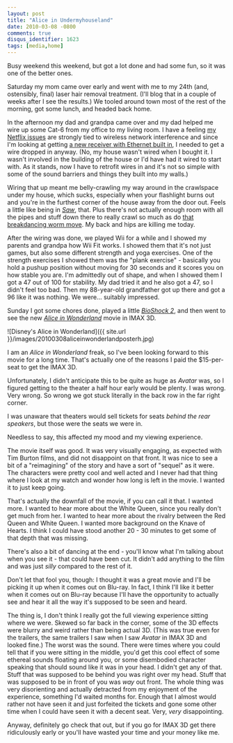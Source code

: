 ```yaml
---
layout: post
title: "Alice in Undermyhouseland"
date: 2010-03-08 -0800
comments: true
disqus_identifier: 1623
tags: [media,home]
---
```

Busy weekend this weekend, but got a lot done and had some fun, so it
was one of the better ones.

Saturday my mom came over early and went with me to my 24th (and,
ostensibly, final) laser hair removal treatment. (I'll blog that in a
couple of weeks after I see the results.) We tooled around town most of
the rest of the morning, got some lunch, and headed back home.

In the afternoon my dad and grandpa came over and my dad helped me wire
up some Cat-6 from my office to my living room. I have a feeling [my
Netflix
issues](/archive/2010/02/24/a-hypothesis-on-xbox-netflix-streaming.aspx)
are strongly tied to wireless network interference and since I'm looking
at getting [a new receiver with Ethernet built
in](http://www.amazon.com/dp/B002M78EPM?tag=mhsvortex), I needed to get
a wire dropped in anyway. (No, my house wasn't wired when I bought it. I
wasn't involved in the building of the house or I'd have had it wired to
start with. As it stands, now I have to retrofit wires in and it's not
so simple with some of the sound barriers and things they built into my
walls.)

Wiring that up meant me belly-crawling my way around in the crawlspace
under my house, which sucks, especially when your flashlight burns out
and you're in the furthest corner of the house away from the door out.
Feels a little like being in
*[Saw](http://www.amazon.com/dp/B0006SSOHC?tag=mhsvortex)*, that. Plus
there's not actually enough room with all the pipes and stuff down there
to really crawl so much as do [that breakdancing worm
move](http://www.youtube.com/watch?v=AvHBBL_4wyE). My back and hips are
killing me today.

After the wiring was done, we played Wii for a while and I showed my
parents and grandpa how Wii Fit works. I showed them that it's not just
games, but also some different strength and yoga exercises. One of the
strength exercises I showed them was the "plank exercise" - basically
you hold a pushup position without moving for 30 seconds and it scores
you on how stable you are. I'm admittedly out of shape, and when I
showed them I got a 47 out of 100 for stability. My dad tried it and he
also got a 47, so I didn't feel too bad. Then my 88-year-old grandfather
got up there and got a 96 like it was nothing. We were... suitably
impressed.

Sunday I got some chores done, played a little [*BioShock
2*](http://www.amazon.com/dp/B0016BVYA2?tag=mhsvortex), and then went to
see the new *[Alice in
Wonderland](http://www.imdb.com/title/tt1014759/)* movie in IMAX 3D.

![Disney's Alice in
Wonderland]({{ site.url }}/images/20100308aliceinwonderlandposterh.jpg)

I am an *Alice in Wonderland* freak, so I've been looking forward to
this movie for a long time. That's actually one of the reasons I paid
the $15-per-seat to get the IMAX 3D.

Unfortunately, I didn't anticipate this to be quite as huge as *Avatar*
was, so I figured getting to the theater a half hour early would be
plenty. I was wrong. Very wrong. So wrong we got stuck literally in the
back row in the far right corner.

I was unaware that theaters would sell tickets for seats *behind the
rear speakers*, but those were the seats we were in.

Needless to say, this affected my mood and my viewing experience.

The movie itself was good. It was very visually engaging, as expected
with Tim Burton films, and did not disappoint on that front. It was nice
to see a bit of a "reimagining" of the story and have a sort of "sequel"
as it were. The characters were pretty cool and well acted and I never
had that thing where I look at my watch and wonder how long is left in
the movie. I wanted it to just keep going.

That's actually the downfall of the movie, if you can call it that. I
wanted more. I wanted to hear more about the White Queen, since you
really don't get much from her. I wanted to hear more about the rivalry
between the Red Queen and White Queen. I wanted more background on the
Knave of Hearts. I think I could have stood another 20 - 30 minutes to
get some of that depth that was missing.

There's also a bit of dancing at the end - you'll know what I'm talking
about when you see it - that could have been cut. It didn't add anything
to the film and was just *silly* compared to the rest of it.

Don't let that fool you, though: I thought it was a great movie and I'll
be picking it up when it comes out on Blu-ray. In fact, I think I'll
like it better when it comes out on Blu-ray because I'll have the
opportunity to actually see and hear it all the way it's supposed to be
seen and heard.

The thing is, I don't think I really got the full viewing experience
sitting where we were. Skewed so far back in the corner, some of the 3D
effects were blurry and weird rather than being actual 3D. (This was
true even for the trailers, the same trailers I saw when I saw *Avatar*
in IMAX 3D and looked fine.) The worst was the sound. There were times
where you could tell that if you were sitting in the middle, you'd get
this cool effect of some ethereal sounds floating around you, or some
disembodied character speaking that should sound like it was in your
head. I didn't get any of that. Stuff that was supposed to be behind you
was right over my head. Stuff that was supposed to be in front of you
was *way* out front. The whole thing was very disorienting and actually
detracted from my enjoyment of the experience, something I'd waited
months for. Enough that I almost would rather not have seen it and just
forfeited the tickets and gone some other time when I could have seen it
with a decent seat. Very, *very* disappointing.

Anyway, definitely go check that out, but if you go for IMAX 3D get
there ridiculously early or you'll have wasted your time and your money
like me.
